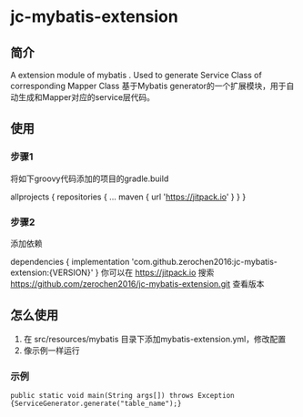 # jc-mybatis-extension
## 简介
A extension module of mybatis . Used to generate Service Class of corresponding Mapper Class
基于Mybatis generator的一个扩展模块，用于自动生成和Mapper对应的service层代码。

## 使用
### 步骤1
将如下groovy代码添加的项目的gradle.build

allprojects {
	repositories {
		...
		maven { url 'https://jitpack.io' }
	}
}

### 步骤2
添加依赖

dependencies {
        implementation 'com.github.zerochen2016:jc-mybatis-extension:{VERSION}'
}
你可以在 https://jitpack.io 搜索 https://github.com/zerochen2016/jc-mybatis-extension.git 查看版本

## 怎么使用

1. 在 src/resources/mybatis 目录下添加mybatis-extension.yml，修改配置
2. 像示例一样运行
### 示例
	public static void main(String args[]) throws Exception {ServiceGenerator.generate("table_name");}
